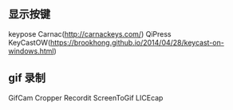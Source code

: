 
## 显示按键
keypose
Carnac(http://carnackeys.com/)
QiPress
KeyCastOW(https://brookhong.github.io/2014/04/28/keycast-on-windows.html)

## gif 录制
GifCam
Cropper
Recordit
ScreenToGif
LICEcap
